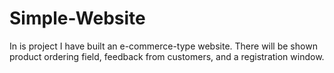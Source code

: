 # Simple-Website
In is project I have built an e-commerce-type website. 
There will be shown product ordering field, feedback from customers, and a registration window.
